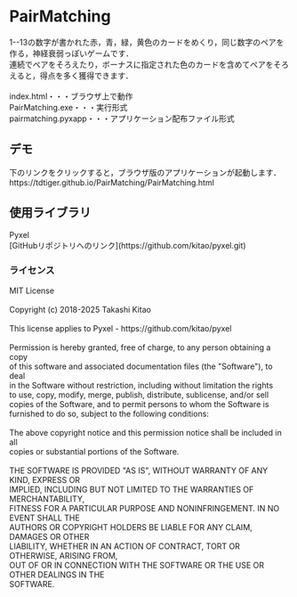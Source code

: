 # PairMatching
1--13の数字が書かれた赤，青，緑，黄色のカードをめくり，同じ数字のペアを作る，神経衰弱っぽいゲームです．<br>
連続でペアをそろえたり，ボーナスに指定された色のカードを含めてペアをそろえると，得点を多く獲得できます．<br>
<br>
index.html・・・ブラウザ上で動作<br>
PairMatching.exe・・・実行形式<br>
pairmatching.pyxapp・・・アプリケーション配布ファイル形式

<h2>デモ</h2>
下のリンクをクリックすると，ブラウザ版のアプリケーションが起動します．<br>
https://tdtiger.github.io/PairMatching/PairMatching.html

<h2>使用ライブラリ</h2>
Pyxel
<br>
[GitHubリポジトリへのリンク](https://github.com/kitao/pyxel.git)
<br>
<h3>ライセンス</h3>
MIT License<br>
<br>
Copyright (c) 2018-2025 Takashi Kitao<br>
<br>
This license applies to Pyxel - https://github.com/kitao/pyxel<br>
<br>
Permission is hereby granted, free of charge, to any person obtaining a copy<br>
of this software and associated documentation files (the "Software"), to deal<br>
in the Software without restriction, including without limitation the rights<br>
to use, copy, modify, merge, publish, distribute, sublicense, and/or sell<br>
copies of the Software, and to permit persons to whom the Software is<br>
furnished to do so, subject to the following conditions:<br>
<br>
The above copyright notice and this permission notice shall be included in all<br>
copies or substantial portions of the Software.<br>
<br>
THE SOFTWARE IS PROVIDED "AS IS", WITHOUT WARRANTY OF ANY KIND, EXPRESS OR<br>
IMPLIED, INCLUDING BUT NOT LIMITED TO THE WARRANTIES OF MERCHANTABILITY,<br>
FITNESS FOR A PARTICULAR PURPOSE AND NONINFRINGEMENT. IN NO EVENT SHALL THE<br>
AUTHORS OR COPYRIGHT HOLDERS BE LIABLE FOR ANY CLAIM, DAMAGES OR OTHER<br>
LIABILITY, WHETHER IN AN ACTION OF CONTRACT, TORT OR OTHERWISE, ARISING FROM,<br>
OUT OF OR IN CONNECTION WITH THE SOFTWARE OR THE USE OR OTHER DEALINGS IN THE<br>
SOFTWARE.<br>